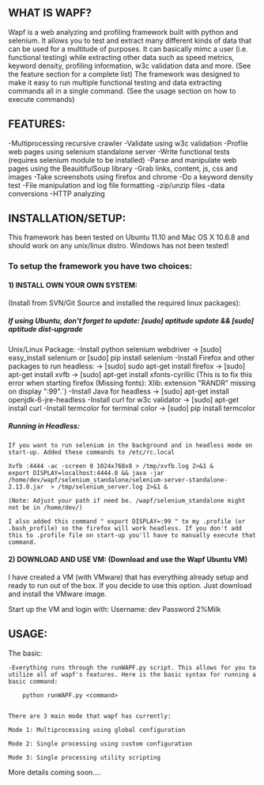 
## WHAT IS WAPF?

Wapf is a web analyzing and profiling framework built with python and selenium. It allows you to test and extract many different kinds of data that can be used for a multitude of purposes. It can basically mimc a user (i.e. functional testing) while extracting other data such as speed metrics, keyword density, profiling information, w3c validation data and more. (See the feature section for a complete list) The framework was designed to make it easy to run multiple functional testing and data extracting commands all in a single command. (See the usage section on how to execute commands)
	

## FEATURES:
-Multiprocessing recursive crawler
-Validate using w3c validation
-Profile web pages using selenium standalone server
-Write functional tests (requires selenium module to be installed)
-Parse and manipulate web pages using the BeauitifulSoup library
	-Grab links, content, js, css and images
-Take screenshots using firefox and chrome
-Do a keyword density test
-File manipulation and log file formatting
-zip/unzip files
-data conversions
-HTTP analyzing

	
## INSTALLATION/SETUP:
This framework has been tested on Ubuntu 11.10 and Mac OS X 10.6.8 and should work on any unix/linux distro. Windows has not been tested! 
	
### To setup the framework you have two choices:
#### 1) INSTALL OWN YOUR OWN SYSTEM: 
  (Install from SVN/Git Source and installed the required linux packages): 

  
##### If using Ubuntu, don't forget to update: [sudo] aptitude update && [sudo] aptitude dist-upgrade
	
 Unix/Linux Package:
	-Install python selenium webdriver 
		-> [sudo] easy_install selenium or [sudo] pip install selenium
	-Install Firefox and other packages to run headless:
		-> [sudo] sudo apt-get install firefox
		-> [sudo] apt-get install xvfb
		-> [sudo] apt-get install xfonts-cyrillic (This is to fix this error when starting firefox (Missing fonts): Xlib:  extension "RANDR" missing on display ":99".`)
	-Install Java for headless 
		-> [sudo] apt-get install openjdk-6-jre-headless
	-Install curl for w3c validator 
		-> [sudo] apt-get install curl
	-Install termcolor for terminal color
		-> [sudo] pip install termcolor
	
 ##### Running in Headless:
	If you want to run selenium in the background and in headless mode on start-up. Added these commands to /etc/rc.local
	
	Xvfb :4444 -ac -screen 0 1024x768x8 > /tmp/xvfb.log 2>&1 &
	export DISPLAY=localhost:4444.0 && java -jar /home/dev/wapf/selenium_standalone/selenium-server-standalone-2.13.0.jar  > /tmp/selenium_server.log 2>&1 &
	
	(Note: Adjust your path if need be. /wapf/selenium_standalone might not be in /home/dev/)
	
	I also added this command " export DISPLAY=:99 " to my .profile (or .bash_profile) so the firefox will work headless. If you don't add this to .profile file on start-up you'll have to manually execute that command.
	


#### 2) DOWNLOAD AND USE VM: (Download and use the Wapf Ubuntu VM)
	
 I have created a VM (with VMware) that has everything already setup and ready to run out of the box. If you decide to use this option. Just download and install the VMware image. 
	
 Start up the VM and login with:
 Username: dev
 Password 2%Milk
	

## USAGE:
The basic:

	-Everything runs through the runWAPF.py script. This allows for you to utilize all of wapf's features. Here is the basic syntax for running a basic command:
	
		python runWAPF.py <command>
	
	
	There are 3 main mode that wapf has currently:
	
	Mode 1: Multiprocessing using global configuration 
	
	Mode 2: Single processing using custom configuration 
	
	Mode 3: Single processing utility scripting
	
	
More details coming soon….

 
 


